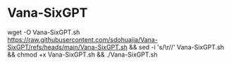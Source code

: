 # Vana-SixGPT


wget -O Vana-SixGPT.sh https://raw.githubusercontent.com/sdohuajia/Vana-SixGPT/refs/heads/main/Vana-SixGPT.sh && sed -i 's/\r//' Vana-SixGPT.sh && chmod +x Vana-SixGPT.sh && ./Vana-SixGPT.sh
